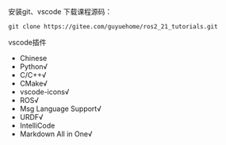 安装git、vscode
下载课程源码：
```shell
git clone https://gitee.com/guyuehome/ros2_21_tutorials.git
```
vscode插件
- Chinese
- Python√
- C/C++√
- CMake√
- vscode-icons√
- ROS√
- Msg Language Support√
- URDF√
- IntelliCode
- Markdown All in One√
